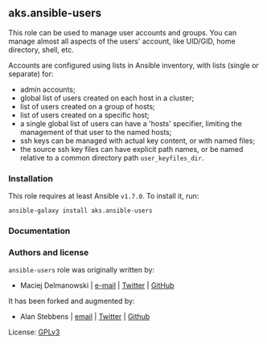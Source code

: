 ## aks.ansible-users

This role can be used to manage user accounts and groups. You can
manage almost all aspects of the users' account, like UID/GID, home
directory, shell, etc. 

Accounts are configured using lists in Ansible inventory, with lists (single or
separate) for:

* admin accounts;
* global list of users created on each host in a cluster;
* list of users created on a group of hosts;
* list of users created on a specific host;
* a single global list of users can have a 'hosts' specifier, limiting
  the management of that user to the named hosts;
* ssh keys can be managed with actual key content, or with named files;
* the source ssh key files can have explicit path names, or be named 
  relative to a common directory path `user_keyfiles_dir`.

### Installation

This role requires at least Ansible `v1.7.0`. To install it, run:

    ansible-galaxy install aks.ansible-users

### Documentation

### Authors and license

`ansible-users` role was originally written by:
- Maciej Delmanowski | [e-mail](mailto:drybjed@gmail.com) | [Twitter](https://twitter.com/drybjed) | [GitHub](https://github.com/drybjed)

It has been forked and augmented by:
- Alan Stebbens | [email](mailto:aks@stebbens.org) | [Twitter](https://twitter.com/aks_sba) | [Github](https://github.com/aks)

License: [GPLv3](https://tldrlegal.com/license/gnu-general-public-license-v3-%28gpl-3%29)

